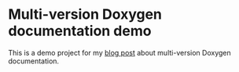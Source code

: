 # Multi-version Doxygen documentation demo

This is a demo project for my
[blog post](https://oleksandrkvl.github.io/2024/06/05/multi-version-doxygen.html)
about multi-version Doxygen documentation.